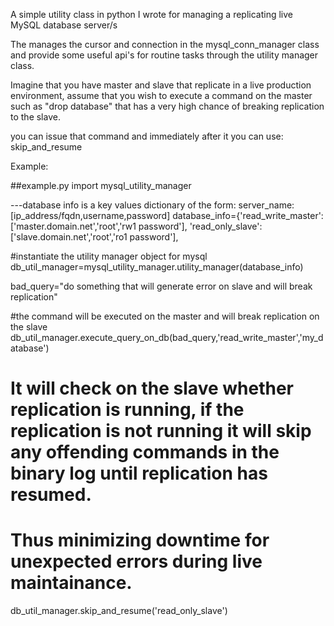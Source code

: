 A simple utility class in python I wrote for managing a replicating live MySQL database server/s

The manages the cursor and connection in the mysql_conn_manager class and provide some useful api's for routine tasks through the utility manager class.

Imagine that you have master and slave that replicate in a live production environment, assume that you wish to execute a command on the master such as "drop database" that has a very high chance of breaking replication to the slave.

you can issue that command and immediately after it you can use: skip_and_resume

Example:

##example.py
import mysql_utility_manager

---database info is a key values dictionary of the form: server_name:[ip_address/fqdn,username,password]
database_info={'read_write_master':['master.domain.net','root','rw1 password'],
               'read_only_slave':['slave.domain.net','root','ro1 password'],


#instantiate the utility manager object for mysql
db_util_manager=mysql_utility_manager.utility_manager(database_info) 

bad_query="do something that will generate error on slave and will break replication"

#the command will be executed on the master and will break replication on the slave
db_util_manager.execute_query_on_db(bad_query,'read_write_master','my_database')

# It will check on the slave whether replication is running, if the replication is not running it will skip any offending commands in the binary log until replication has resumed.
# Thus minimizing downtime for unexpected errors during live maintainance.
db_util_manager.skip_and_resume('read_only_slave')

